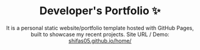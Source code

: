 <!-- PROJECT LOGO -->
<br />
<p align="center">
  <h1 align="center">Developer's Portfolio ✨</h1>

  <p align="center">
    It is a personal static website/portfolio template hosted with GitHub Pages, built to showcase my recent projects. Site URL / Demo: 
    <a href="https://shifas05.github.io/home/">shifas05.github.io/home/</a>
    <br />
  </p>
</p>
